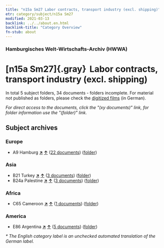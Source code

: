 ```yaml
---
title: "n15a Sm27 Labor contracts, transport industry (excl. shipping)"
etr: category/subject/n15a Sm27
modified: 2021-03-13
backlink: ../../about.en.html
backlink-title: "Category Overview"
fn-stub: about
---
```


### Hamburgisches Welt-Wirtschafts-Archiv (HWWA)
# [n15a Sm27]{.gray}&#8201; Labor contracts, transport industry (excl. shipping)&#160; 





In total 5 subject folders, 34 documents - folders incomplete.
For material not published as folders, please check the [digitized films](/film/h1_sh) (in German).

_For direct access to the documents, click the "(xy documents)" link, for folder information use the "(folder)" link._

## Subject archives



### Europe

- A9 Hamburg [**&nearr;**](../../../geo/i/140905/about.en.html "Hamburg (all folders)") [**&uarr;**](../../../geo/about.en.html#A9 "Country category system") (<a href="https://pm20.zbw.eu/dfgview/sh/140905,145233" title="about: Hamburg : Labor contracts, transport industry (excl. shipping)" target="_blank">22 documents</a>) ([folder](http://purl.org/pressemappe20/folder/sh/140905,145233))

### Asia

- B21 Turkey [**&nearr;**](../../../geo/i/141111/about.en.html "Turkey (all folders)") [**&uarr;**](../../../geo/about.en.html#B21 "Country category system") (<a href="https://pm20.zbw.eu/dfgview/sh/141111,145233" title="about: Turkey : Labor contracts, transport industry (excl. shipping)" target="_blank">3 documents</a>) ([folder](http://purl.org/pressemappe20/folder/sh/141111,145233))
- B24a Palestine [**&nearr;**](../../../geo/i/141115/about.en.html "Palestine (all folders)") [**&uarr;**](../../../geo/about.en.html#B24a "Country category system") (<a href="https://pm20.zbw.eu/dfgview/sh/141115,145233" title="about: Palestine : Labor contracts, transport industry (excl. shipping)" target="_blank">3 documents</a>) ([folder](http://purl.org/pressemappe20/folder/sh/141115,145233))

### Africa

- C65 Cameroon [**&nearr;**](../../../geo/i/141410/about.en.html "Cameroon (all folders)") [**&uarr;**](../../../geo/about.en.html#C65 "Country category system") (<a href="https://pm20.zbw.eu/dfgview/sh/141410,145233" title="about: Cameroon : Labor contracts, transport industry (excl. shipping)" target="_blank">1 documents</a>) ([folder](http://purl.org/pressemappe20/folder/sh/141410,145233))

### America

- E86 Argentina [**&nearr;**](../../../geo/i/141692/about.en.html "Argentina (all folders)") [**&uarr;**](../../../geo/about.en.html#E86 "Country category system") (<a href="https://pm20.zbw.eu/dfgview/sh/141692,145233" title="about: Argentina : Labor contracts, transport industry (excl. shipping)" target="_blank">5 documents</a>) ([folder](http://purl.org/pressemappe20/folder/sh/141692,145233))


_* The English category label is an unchecked automated translation of the German label._

